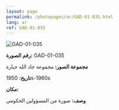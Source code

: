 ```yaml
---
layout: page
permalink: /photopages/ar/GAD-01-035.html
lang: ar
ref: GAD-01-035
---
```


![GAD-01-035](/smallimages/GAD-01-035-600.jpg)

**رقم الصورة:** GAD-01-035

**مجموعة الصور:** مجموعة جاد الله جبارة

**تاريخ:** 1950s-1960s

**مكان:**

**وصف:** صورة من المسؤولين الحكومي
